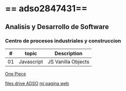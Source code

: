 # == adso2847431==
## Analisis y Desarrollo de Software

### Centro de procesos industriales y construccion

|# |topic     |Description       |
|--|--        |-----             |
|01|Javascript|JS Vanilla Objects|



[One Piece](https://tinyurl.com/shirohige)

[files drive ADSO](https://tinyurl.com/4657t2vw)
[mi pagina web](https://tinyurl.com/apvpeacd)